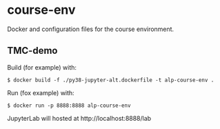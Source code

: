 # course-env
Docker and configuration files for the course environment.

## TMC-demo

Build (for example) with:
```
$ docker build -f ./py38-jupyter-alt.dockerfile -t alp-course-env .
```

Run (fox example) with:
```
$ docker run -p 8888:8888 alp-course-env
```

JupyterLab will hosted at http://localhost:8888/lab
